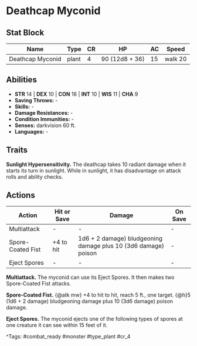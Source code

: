 # Deathcap Myconid

## Stat Block

| Name | Type | CR | HP | AC | Speed |
|------|------|----|----|----|-------|
| Deathcap Myconid | plant | 4 | 90 (12d8 + 36) | 15 | walk 20 |

## Abilities

- **STR** 14 | **DEX** 10 | **CON** 16 | **INT** 10 | **WIS** 11 | **CHA** 9
- **Saving Throws:** -  
- **Skills:** -  
- **Damage Resistances:** -  
- **Condition Immunities:** -  
- **Senses:** darkvision 60 ft.  
- **Languages:** -

## Traits

**Sunlight Hypersensitivity.** The deathcap takes 10 radiant damage when it starts its turn in sunlight. While in sunlight, it has disadvantage on attack rolls and ability checks.


## Actions

| Action | Hit or Save | Damage | On Save |
|--------|--------------|--------|----------|
| Multiattack | - | - | - |
| Spore-Coated Fist | +4 to hit | 1d6 + 2 damage) bludgeoning damage plus 10 (3d6 damage) poison | - |
| Eject Spores | - | - | - |

**Multiattack.** The myconid can use its Eject Spores. It then makes two Spore-Coated Fist attacks.

**Spore-Coated Fist.** {@atk mw} +4 to hit to hit, reach 5 ft., one target. {@h}5 (1d6 + 2 damage) bludgeoning damage plus 10 (3d6 damage) poison damage.

**Eject Spores.** The myconid ejects one of the following types of spores at one creature it can see within 15 feet of it.


^Tags: #combat_ready #monster #type_plant #cr_4
